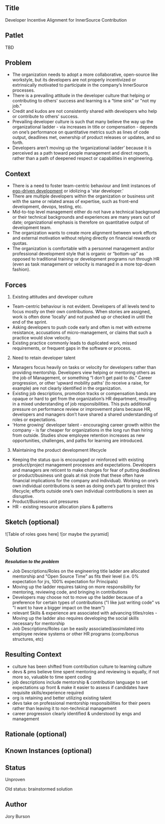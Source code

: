 ## Title

Developer Incentive Alignment for InnerSource Contribution

## Patlet

TBD

## Problem

* The organization needs to adopt a more collaborative, open-source like workstyle, but its developers are not properly incentivized or extrinsically motivated to participate in the company’s InnerSource processes.
* There is a prevailing attitude in the developer culture that helping or contributing to others' success and learning is a “time sink” or "not my job."
* Credit and kudos are not consistently shared with developers who help or contribute to others' success.
* Prevailing developer culture is such that many believe the way up the organizational ladder - via increases in title or compensation - depends on one’s performance on quantitative metrics such as lines of code output, deadlines met, ownership of product releases or updates, and so forth.  
* Developers aren’t moving up the ‘organizational ladder’ because it is perceived as a path toward people management and direct reports, rather than a path of deepened respect or capabilities in engineering.

## Context  

* There is a need to foster team-centric behaviour and limit instances of [ego-driven development](http://deliberate-software.com/ego-driven-development/) or idolizing a 'star developer.'
* There are multiple developers within the organization or business unit with the same or related areas of expertise, such as front-end development, devops, testing, etc.
* Mid-to-top level management either do not have a technical background or their technical backgrounds and experiences are many years out of date; organizational emphasis is therefore on quantitative output of development team.
* The organization wants to create more alignment between work efforts and external motivation without relying directly on financial rewards or quotas.  
* The organization is comfortable with a personnel management and/or professional development style that is organic or “bottom-up” as opposed to traditional training or development programs run through HR (even as task management or velocity is managed in a more top-down fashion).

## Forces

1. Existing attitudes and developer culture
 * Team-centric behaviour is not evident. Developers of all levels tend to focus mostly on their own contributions. When stories are assigned, work is often done ‘locally’ and not pushed up or checked in until the end of the sprint.
 * Asking developers to push code early and often is met with extreme resistance, accusations of micro-management, or claims that such a practice would slow velocity.
 * Existing practice commonly leads to duplicated work, missed requirements, or frequent gaps in the software or process.

2. Need to retain developer talent
 * Managers focus heavily on tasks or velocity for developers rather than providing mentorship. Developers view helping or mentoring others as the job of Management, or something “I don’t get paid to do.” Career progression, or other ‘upward mobility paths’ (to receive a raise, for example) are not clearly identified in the organization.
 * Existing job descriptions, promotion tracks or compensation bands are opaque or hard to get from the organization’s HR department, resulting in a mixed understanding of job responsibilities. This puts additional pressure on performance review or improvement plans because HR, developers and managers don’t have shared a shared understanding of roles or expectations.
 * 'Home growing' developer talent - encouraging career growth within the company - is far cheaper for organizations in the long run than hiring from outside. Studies show employee retention increases as new opportunities, challenges, and paths for learning are introduced.

3. Maintaining the product development lifecycle
 * Keeping the status quo is encouraged or reinforced with existing product/project management processes and expectations. Developers and managers are reticent to make changes for fear of putting deadlines or product/business unit goals at risk (note that these often have financial implications for the company and individual). Working on one’s own individual contributions is seen as doing one’s part to protect this lifecycle; efforts outside one’s own individual contributions is seen as disruptive.
 * Product/Business unit pressures
 * HR - existing resource allocation plans & patterns

## Sketch (optional)  

![Table of roles goes here]
![or maybe the pyramid]

## Solution  

***Resolution to the problem***

* Job Descriptions/Roles on the engineering title ladder are allocated mentorship and "Open Source Time" as fits their level (i.e. 0% expectation for jrs, 100% expectation for Principals)
* Moving up the ladder requires taking on more responsibility for mentoring, reviewing code, and bringing in contributions
* Developers may choose not to move up the ladder because of a preference for certain types of contributions ("I like just writing code" vs "I want to have a bigger impact on the team")
* relevant Skills & experience are associated with advancing titles/roles - Moving up the ladder also requires developing the social skills necessary for mentorship
* Job Descriptions/Roles can be easily associated/assimilated into employee review systems or other HR programs (comp/bonus structures, etc)

## Resulting Context

* culture has been shifted from contribution culture to learning culture
* devs & pms believe time spent mentoring and reviewing is equally, if not more so, valuable to time spent coding
* job descriptions include mentorship & contribution language to set expectations up front & make it easier to assess if candidates have requisite skills/experience required
* org is retaining and better utilizing existing talent
* devs take on professional mentorship responsibilities for their peers rather than leaving it to non-technical management
* career progression clearly identified & understood by engs and management

## Rationale (optional)  

## Known Instances (optional)  

## Status  

Unproven

Old status: brainstormed solution

## Author

Jory Burson
